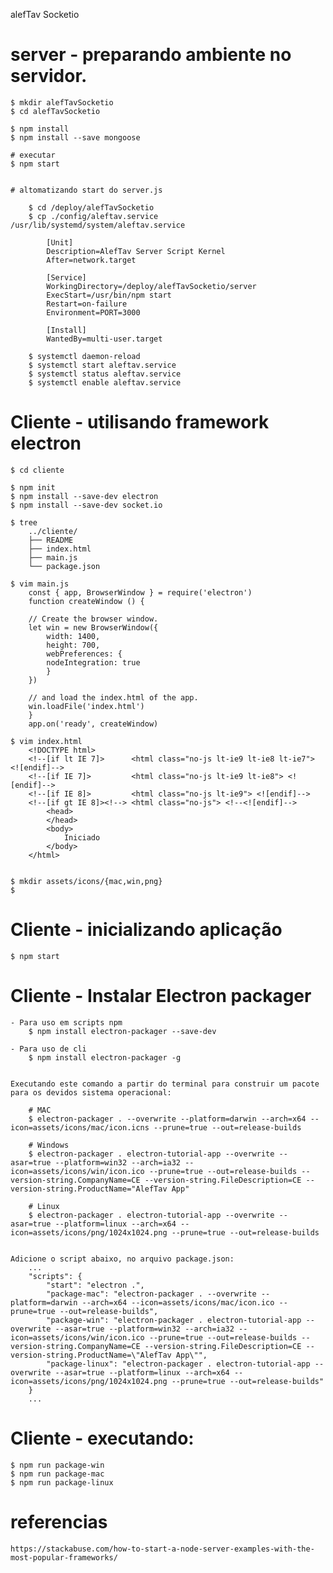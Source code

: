 alefTav Socketio  


# server - preparando ambiente no servidor.

    $ mkdir alefTavSocketio
    $ cd alefTavSocketio

    $ npm install 
    $ npm install --save mongoose

    # executar
    $ npm start


    # altomatizando start do server.js

        $ cd /deploy/alefTavSocketio
        $ cp ./config/aleftav.service /usr/lib/systemd/system/aleftav.service

            [Unit]
            Description=AlefTav Server Script Kernel
            After=network.target

            [Service]
            WorkingDirectory=/deploy/alefTavSocketio/server
            ExecStart=/usr/bin/npm start
            Restart=on-failure
            Environment=PORT=3000

            [Install]
            WantedBy=multi-user.target

        $ systemctl daemon-reload
        $ systemctl start aleftav.service
        $ systemctl status aleftav.service
        $ systemctl enable aleftav.service



# Cliente - utilisando framework electron

    $ cd cliente

    $ npm init
    $ npm install --save-dev electron
    $ npm install --save-dev socket.io

    $ tree
        ../cliente/
        ├── README
        ├── index.html
        ├── main.js
        └── package.json

    $ vim main.js
        const { app, BrowserWindow } = require('electron')
        function createWindow () {

        // Create the browser window.
        let win = new BrowserWindow({
            width: 1400,
            height: 700,
            webPreferences: {
            nodeIntegration: true
            }
        })

        // and load the index.html of the app.
        win.loadFile('index.html')
        }
        app.on('ready', createWindow)    

    $ vim index.html
        <!DOCTYPE html>
        <!--[if lt IE 7]>      <html class="no-js lt-ie9 lt-ie8 lt-ie7"> <![endif]-->
        <!--[if IE 7]>         <html class="no-js lt-ie9 lt-ie8"> <![endif]-->
        <!--[if IE 8]>         <html class="no-js lt-ie9"> <![endif]-->
        <!--[if gt IE 8]><!--> <html class="no-js"> <!--<![endif]-->
            <head>
            </head>
            <body>
                Iniciado
            </body>
        </html>


    $ mkdir assets/icons/{mac,win,png}
    $ 


# Cliente - inicializando aplicação

    $ npm start



# Cliente - Instalar Electron packager

    - Para uso em scripts npm
        $ npm install electron-packager --save-dev
    
    - Para uso de cli
        $ npm install electron-packager -g


    Executando este comando a partir do terminal para construir um pacote para os devidos sistema operacional:

        # MAC
        $ electron-packager . --overwrite --platform=darwin --arch=x64 --icon=assets/icons/mac/icon.icns --prune=true --out=release-builds

        # Windows
        $ electron-packager . electron-tutorial-app --overwrite --asar=true --platform=win32 --arch=ia32 --icon=assets/icons/win/icon.ico --prune=true --out=release-builds --version-string.CompanyName=CE --version-string.FileDescription=CE --version-string.ProductName="AlefTav App"

        # Linux
        $ electron-packager . electron-tutorial-app --overwrite --asar=true --platform=linux --arch=x64 --icon=assets/icons/png/1024x1024.png --prune=true --out=release-builds


    Adicione o script abaixo, no arquivo package.json:
        ...
        "scripts": {
            "start": "electron .",
            "package-mac": "electron-packager . --overwrite --platform=darwin --arch=x64 --icon=assets/icons/mac/icon.ico --prune=true --out=release-builds",
            "package-win": "electron-packager . electron-tutorial-app --overwrite --asar=true --platform=win32 --arch=ia32 --icon=assets/icons/win/icon.ico --prune=true --out=release-builds --version-string.CompanyName=CE --version-string.FileDescription=CE --version-string.ProductName=\"AlefTav App\"",    
            "package-linux": "electron-packager . electron-tutorial-app --overwrite --asar=true --platform=linux --arch=x64 --icon=assets/icons/png/1024x1024.png --prune=true --out=release-builds"
        }
        ...

# Cliente - executando:

    $ npm run package-win
    $ npm run package-mac
    $ npm run package-linux



# referencias
    https://stackabuse.com/how-to-start-a-node-server-examples-with-the-most-popular-frameworks/